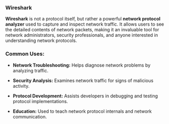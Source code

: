### Wireshark

**Wireshark** is not a protocol itself, but rather a powerful **network protocol analyzer** used to capture and inspect network traffic. It allows users to see the detailed contents of network packets, making it an invaluable tool for network administrators, security professionals, and anyone interested in understanding network protocols.


### Common Uses:

- **Network Troubleshooting:** Helps diagnose network problems by analyzing traffic.
    
- **Security Analysis:** Examines network traffic for signs of malicious activity.
    
- **Protocol Development:** Assists developers in debugging and testing protocol implementations.
    
- **Education:** Used to teach network protocol internals and network communication.